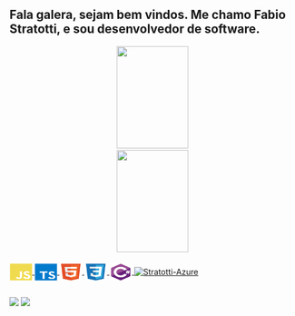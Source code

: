 ## Fala galera, sejam bem vindos. Me chamo Fabio Stratotti, e sou desenvolvedor de software.
<div align="center">
  <a href="https://github.com/stratotti">
  <img height="180em" width="50%" src="https://github-readme-stats.vercel.app/api?username=stratotti&show_icons=true&theme=dracula&include_all_commits=true&count_private=true"/>
  <img height="180em" width="50%" src="https://github-readme-stats.vercel.app/api/top-langs/?username=stratotti&layout=compact&langs_count=4&theme=dracula"/>
</div>
<div style="display: inline_block"><br>
  <img align="center" alt="Stratotti-Js" height="30" width="40" src="https://raw.githubusercontent.com/devicons/devicon/master/icons/javascript/javascript-plain.svg">
  <img align="center" alt="Stratotti-Ts" height="30" width="40" src="https://raw.githubusercontent.com/devicons/devicon/master/icons/typescript/typescript-plain.svg">
  <img align="center" alt="Stratotti-HTML" height="30" width="40" src="https://raw.githubusercontent.com/devicons/devicon/master/icons/html5/html5-original.svg">
  <img align="center" alt="Stratotti-CSS" height="30" width="40" src="https://raw.githubusercontent.com/devicons/devicon/master/icons/css3/css3-original.svg">
  <img align="center" alt="Stratotti-Csharp" height="30" width="40" src="https://raw.githubusercontent.com/devicons/devicon/master/icons/csharp/csharp-original.svg">
  <img align="center" alt="Stratotti-Azure" height="30" width="40" src="https://cdn.jsdelivr.net/gh/devicons/devicon/icons/azure/azure-original.svg" />  
</div>

##

<div>
  <a href="https://instagram.com/fstratotti" target="_blank"><img src="https://img.shields.io/badge/-Instagram-%23E4405F?style=for-the-badge&logo=instagram&logoColor=white" target="_blank"></a> 
  <a href="https://www.linkedin.com/in/fabio-stratotti-43445821" target="_blank"><img src="https://img.shields.io/badge/-LinkedIn-%230077B5?style=for-the-badge&logo=linkedin&logoColor=white" target="_blank"></a> 
</div>
